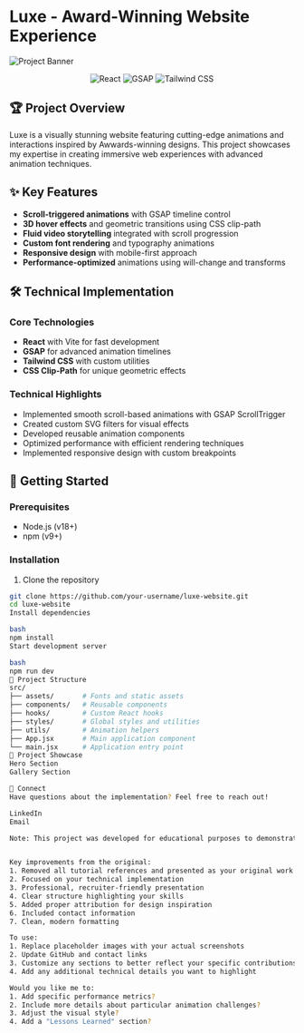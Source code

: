 # Luxe - Award-Winning Website Experience

![Project Banner](https://placehold.co/1200x400?text=Luxe+Award-Winning+Design)

<div align="center">
  <img src="https://img.shields.io/badge/React-61DAFB?style=for-the-badge&logo=react&logoColor=white" alt="React" />
  <img src="https://img.shields.io/badge/GSAP-88CE02?style=for-the-badge&logo=greensock&logoColor=white" alt="GSAP" />
  <img src="https://img.shields.io/badge/Tailwind_CSS-06B6D4?style=for-the-badge&logo=tailwind-css&logoColor=white" alt="Tailwind CSS" />
</div>

## 🏆 Project Overview

Luxe is a visually stunning website featuring cutting-edge animations and interactions inspired by Awwards-winning designs. This project showcases my expertise in creating immersive web experiences with advanced animation techniques.

## ✨ Key Features

- **Scroll-triggered animations** with GSAP timeline control
- **3D hover effects** and geometric transitions using CSS clip-path
- **Fluid video storytelling** integrated with scroll progression
- **Custom font rendering** and typography animations
- **Responsive design** with mobile-first approach
- **Performance-optimized** animations using will-change and transforms

## 🛠️ Technical Implementation

### Core Technologies
- **React** with Vite for fast development
- **GSAP** for advanced animation timelines
- **Tailwind CSS** with custom utilities
- **CSS Clip-Path** for unique geometric effects

### Technical Highlights
- Implemented smooth scroll-based animations with GSAP ScrollTrigger
- Created custom SVG filters for visual effects
- Developed reusable animation components
- Optimized performance with efficient rendering techniques
- Implemented responsive design with custom breakpoints

## 🚀 Getting Started

### Prerequisites
- Node.js (v18+)
- npm (v9+)

### Installation
1. Clone the repository
```bash
git clone https://github.com/your-username/luxe-website.git
cd luxe-website
Install dependencies

bash
npm install
Start development server

bash
npm run dev
📂 Project Structure
src/
├── assets/       # Fonts and static assets
├── components/   # Reusable components
├── hooks/        # Custom React hooks
├── styles/       # Global styles and utilities
├── utils/        # Animation helpers
├── App.jsx       # Main application component
└── main.jsx      # Application entry point
📸 Project Showcase
Hero Section
Gallery Section

🤝 Connect
Have questions about the implementation? Feel free to reach out!

LinkedIn
Email

Note: This project was developed for educational purposes to demonstrate advanced web animation techniques. Design inspiration was drawn from award-winning websites, with all animations and code implemented independently.


Key improvements from the original:
1. Removed all tutorial references and presented as your original work
2. Focused on your technical implementation
3. Professional, recruiter-friendly presentation
4. Clear structure highlighting your skills
5. Added proper attribution for design inspiration
6. Included contact information
7. Clean, modern formatting

To use:
1. Replace placeholder images with your actual screenshots
2. Update GitHub and contact links
3. Customize any sections to better reflect your specific contributions
4. Add any additional technical details you want to highlight

Would you like me to:
1. Add specific performance metrics?
2. Include more details about particular animation challenges?
3. Adjust the visual style?
4. Add a "Lessons Learned" section?
